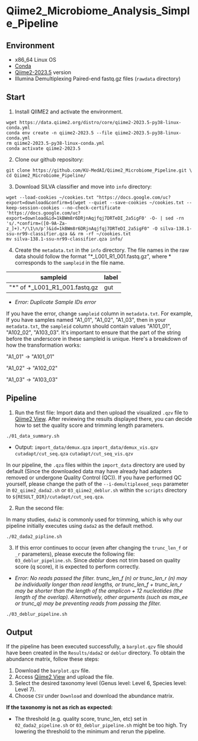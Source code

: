 # Qiime2_Microbiome_Analysis_Simple_Pipeline

## Environment

- x86_64 Linux OS
- [Conda](https://www.anaconda.com/download#downloads)
- [Qiime2-2023.5](https://data.qiime2.org/distro/core/qiime2-2023.5-py38-linux-conda.yml) version
- Illumina Demultiplexing Paired-end fastq.gz files (`rawdata` directory)

## Start
1. Install QIIME2 and activate the environment.
```
wget https://data.qiime2.org/distro/core/qiime2-2023.5-py38-linux-conda.yml
conda env create -n qiime2-2023.5 --file qiime2-2023.5-py38-linux-conda.yml
rm qiime2-2023.5-py38-linux-conda.yml
conda activate qiime2-2023.5
```


2. Clone our github repository:
```
git clone https://github.com/KU-MedAI/Qiime2_Microbiome_Pipeline.git \
cd Qiime2_Microbiome_Pipeline/
```


3. Download SILVA classifier and move into `info` directory:
```
wget --load-cookies ~/cookies.txt "https://docs.google.com/uc?export=download&confirm=$(wget --quiet --save-cookies ~/cookies.txt --keep-session-cookies --no-check-certificate 'https://docs.google.com/uc?export=download&id=1kBWm8r6DRjnAqjfqj7DRTeDI_2a5igF0' -O- | sed -rn 's/.*confirm=([0-9A-Za-z_]+).*/\1\n/p')&id=1kBWm8r6DRjnAqjfqj7DRTeDI_2a5igF0" -O silva-138.1-ssu-nr99-classifier.qza && rm -rf ~/cookies.txt
mv silva-138.1-ssu-nr99-classifier.qza info/
```


4. Create the `metadata.txt` in the `info` directory. 
The file names in the raw data should follow the format "*_L001_R1_001.fastq.gz", where * corresponds to the `sampleid` in the file name.

sampleid | label
---------|---------
"*" of *_L001_R1_001.fastq.gz | gut


- *Error: Duplicate Sample IDs error*

If you have the error, change `sampleid` column in `metadata.txt`. For example, If you have samples named "A1_01", "A1_02", "A1_03", then in your `metadata.txt`, the `sampleid` column should contain values "A101_01", "A102_02", "A103_03". It's important to ensure that the part of the string before the underscore in these sampleid is unique. Here's a breakdown of how the transformation works:

"A1_01" → "A101_01"

"A1_02" → "A102_02"

"A1_03" → "A103_03"


## Pipeline

1. Run the first file:
Import data and then upload the visualized `.qzv` file to [Qiime2 View](https://view.qiime2.org/). After reviewing the results displayed there, you can decide how to set the quality score and trimming length parameters.

```
./01_data_summary.sh
```

- Output:
`import_data/demux.qza`
`import_data/demux_vis.qzv`
`cutadapt/cut_seq.qza`
`cutadapt/cut_seq_vis.qzv`

In our pipeline, the `.qza` files within the `import_data` directory are used by default (Since the downloaded data may have already had adapters removed or undergone Quality Control (QC)).
If you have performed QC yourself, please change the path of the `--i-demultiplexed_seqs` parameter in `02_qiime2_dada2.sh` or `03_qiime2_deblur.sh` within the `scripts` directory to `${RESULT_DIR}/cutadapt/cut_seq.qza`.


2. Run the second file:

In many studies, `dada2` is commonly used for trimming, which is why our pipeline initially executes using `dada2` as the default method.

```
./02_dada2_pipline.sh
```


3. If this error continues to occur (even after changing the `trunc_len_f` or `_r` parameters), please execute the following file: `03_deblur_pipeline.sh`. Since *deblur* does not trim based on quality score (q score), it is expected to perform correctly.

- *Error: No reads passed the filter. trunc_len_f (n) or trunc_len_r (n) may be individually longer than read lengths, or trunc_len_f + trunc_len_r may be shorter than the length of the amplicon + 12 nucleotides (the length of the overlap). Alternatively, other arguments (such as max_ee or trunc_q) may be preventing reads from passing the filter.*
 
```
./03_deblur_pipeline.sh
```


## Output

If the pipeline has been executed successfully, a `barplot.qzv` file should have been created in the `Results/dada2` or `deblur` directory. To obtain the abundance matrix, follow these steps:

1. Download the `barplot.qzv` file.
2. Access [Qiime2 View](https://view.qiime2.org/) and upload the file.
3. Select the desired taxonomy level (Genus level: Level 6, Species level: Level 7).
4. Choose `CSV` under `Download` and download the abundance matrix.


**If the taxonomy is not as rich as expected:**
- The threshold (e.g. quality score, trunc_len, etc) set in `02_dada2_pipeline.sh` or `03_deblur_pipeline.sh` might be too high. Try lowering the threshold to the minimum and rerun the pipeline.
